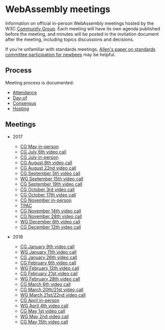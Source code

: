 # WebAssembly meetings

Information on official in-person WebAssembly meetings hosted by the W3C
[Community Group](https://w3.org/community/webassembly/). Each meeting will have its own
agenda published before the meeting, and minutes will be posted in the
invitation document after the meeting, including topics discussions and
decisions.

If you're unfamiliar with standards meetings,
[Allen's paper on standards committee participation for newbees](http://wirfs-brock.com/allen/files/papers/standpats-asianplop2016.pdf)
may be helpful.

## Process

Meeting process is documented:

* [Attendance](process/attendance.md)
* [Day-of](process/day-of.md)
* [Consensus](process/consensus.md)
* [Hosting](process/hosting.md)

## Meetings

* 2017

   * [CG May in-person](2017/CG-05.md)
   * [CG July 6th video call](2017/CG-07-06.md)
   * [CG July in-person](2017/CG-07.md)
   * [CG August 8th video call](2017/CG-08-08.md)
   * [CG August 22nd video call](2017/CG-08-22.md)
   * [CG September 5th video call](2017/CG-09-05.md)
   * [WG September 15th video call](2017/WG-09-15.md)
   * [CG September 19th video call](2017/CG-09-19.md)
   * [CG October 3rd video call](2017/CG-10-03.md)
   * [CG October 17th video call](2017/CG-10-17.md)
   * [CG November in-person](2017/CG-11.md)
   * [TPAC](2017/TPAC.md)
   * [CG November 14th video call](2017/CG-11-14.md)
   * [CG November 28th video call](2017/CG-11-28.md)
   * [WG December 6th video call](2017/WG-12-06.md)
   * [CG December 12th video call](2017/CG-12-12.md)

* 2018

   * [CG January 9th video call](2018/CG-01-09.md)
   * [WG January 11th video call](2018/WG-01-11.md)
   * [CG January 26th video call](2018/CG-01-26.md)
   * [CG February 6th video call](2018/CG-02-06.md)
   * [WG February 12th video call](2018/WG-02-12.md)
   * [CG February 21st video call](2018/CG-02-21.md)
   * [WG February 28th video call](2018/WG-02-28.md)
   * [CG March 6th video call](2018/CG-03-06.md)
   * [CG March 20th/21st video call](2018/CG-03-20v21.md)
   * [WG March 21st/22nd video call](2018/WG-03-21v22.md)
   * [CG April in-person](2018/CG-04.md)
   * [WG April 4th video call](2018/WG-04-04.md)
   * [CG May 1st video call](2018/CG-05-01.md)
   * [WG May 2nd video call](2018/WG-05-02.md)
   * [CG May 15th video call](2018/CG-05-15.md)
